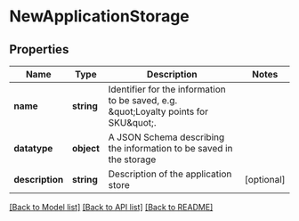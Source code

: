 # NewApplicationStorage

## Properties
Name | Type | Description | Notes
------------ | ------------- | ------------- | -------------
**name** | **string** | Identifier for the information to be saved, e.g. \&quot;Loyalty points for SKU\&quot;. | 
**datatype** | **object** | A JSON Schema describing the information to be saved in the storage | 
**description** | **string** | Description of the application store | [optional] 

[[Back to Model list]](../README.md#documentation-for-models) [[Back to API list]](../README.md#documentation-for-api-endpoints) [[Back to README]](../README.md)


